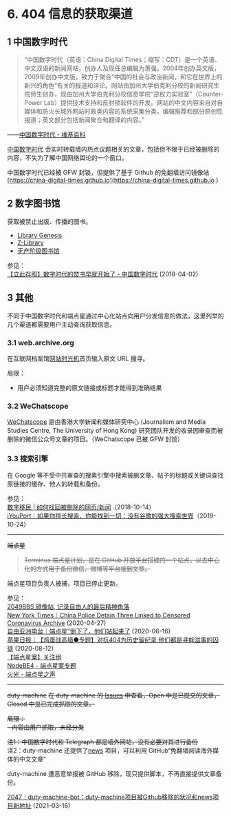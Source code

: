 # 6. 404 信息的获取渠道



## 1 中国数字时代

> “中国数字时代（英语：China Digital Times；缩写：CDT）是一个英语、中文双语的新闻网站，创办人及现任总编辑为萧强，2004年创办英文版，2009年创办中文版，致力于聚合“中国的社会与政治新闻，和它在世界上的新兴的角色”有关的报道和评论。网站由加州大学伯克利分校的新闻研究生院师生创办，现由加州大学伯克利分校信息学院“逆权力实验室”（Counter-Power Lab）提供技术支持和反封锁软件的开发。网站的中文内容来自对自媒体和防火长城外网站时政类内容的系统采集分类，编辑推荐和部分原创性报道；英文部分包括新闻聚合和翻译的内容。”  

——[中国数字时代 - 维基百科](https://zh.wikipedia.org/wiki/中国数字时代) 

[中国数字时代](https://chinadigitaltimes.net/chinese/) 会实时转载墙内热点议题相关的文章，包括但不限于已经被删除的内容，不失为了解中国网络舆论的一个窗口。

中国数字时代已经被 GFW 封锁，但提供了基于 Github 的免翻墙访问镜像站 [https://china-digital-times.github.io](https://china-digital-times.github.io ) 



## 2 数字图书馆

获取被禁止出版、传播的图书。  

- [Library Genesis](https://libgen.rs/)
- [Z-Library](https://b-ok.cc/)
- [无产阶级图书馆](https://library.proletarian.me/)



参见：  
[【立此存照】数字时代的焚书早就开始了 - 中国数字时代](https://chinadigitaltimes.net/chinese/582131.html) (2018-04-02)



## 3 其他
不同于中国数字时代和端点星通过中心化站点向用户分发信息的做法，这里列举的几个渠道都需要用户主动查询获取信息。



### 3.1 web.archive.org

在互联网档案馆[网站时光机](https://web.archive.org/)首页输入原文 URL 搜寻。 

局限：

- 用户必须知道完整的原文链接或标题才能得到准确结果


### 3.2 WeChatscope

[WeChatscope](https://wechatscope.jmsc.hku.hk/) 是由香港大学新闻和媒体研究中心 (Journalism and Media Studies Centre, The University of Hong Kong) 研究团队开发的收录因审查而被删除的微信公众号文章的项目。（WeChatscope 已被 GFW 封锁）


### 3.3 搜索引擎

在 Google 等不受中共审查的搜素引擎中搜索被删文章、帖子的标题或关键词查找原链接的缓存、他人的转载和备份。

参见：  
[数字移民 | 如何找回被删除的网页/新闻](https://digitalimmigrant.org/360)（2018-10-14）  
[iYouPort｜如果你擅长搜索，你能找到一切：没有谷歌的强大搜索世界](https://www.iyouport.org/%e5%a6%82%e6%9e%9c%e4%bd%a0%e6%93%85%e9%95%bf%e6%90%9c%e7%b4%a2%ef%bc%8c%e4%bd%a0%e8%83%bd%e6%89%be%e5%88%b0%e4%b8%80%e5%88%87%ef%bc%9a%e6%b2%a1%e6%9c%89%e8%b0%b7%e6%ad%8c%e7%9a%84%e5%bc%ba%e5%a4%a7/)（2019-10-24）



----

~~端点星~~

> ~~Terminus 端点星计划，是在 GitHub 开放平台搭建的一个站点，以去中心化的方式用于备份微信、微博等平台被删文章。~~

端点星项目负责人被捕，项目已停止更新。

参见：  
[2049BBS 镜像站, 记录自由人的最后精神角落](https://github.com/2049bbs/2049bbs.github.io)   
[New York Times｜China Police Detain Three Linked to Censored Coronavirus Archive](https://www.nytimes.com/reuters/2020/04/27/world/asia/27reuters-health-coronavirus-china-rights.html) (2020-04-27)  
[自由亚洲电台｜端点星”倒下了，他们站起来了](https://www.rfa.org/mandarin/yataibaodao/renquanfazhi/cc-06162020095537.html) (2020-06-16)  
[苹果日报｜【鸡蛋战高墙●专题】对抗404为历史留纪录 他们都是寻衅滋事的囚徒](https://hk.appledaily.com/china/20200812/KGKLOETC26FDC2Z3TWONIQVAMY/) (2020-08-12)  
[【端点星案】关注组](https://terminus2049.xyz)  
[NodeBE4 - 端点星案专题](https://be4.herokuapp.com/category/20/%E7%AB%AF%E7%82%B9%E6%98%9F%E6%A1%88%E4%B8%93%E9%A2%98)  
[火光 - 端点星之声](https://2049post.wordpress.com/category/%e5%88%8a%e7%89%a9%e7%89%88%e5%9d%97/%e7%ab%af%e7%82%b9%e6%98%9f%e4%b9%8b%e5%a3%b0/)

----

~~duty-machine~~
~~在 duty-machine 的 [Issues](https://github.com/duty-machine/duty-machine/issues) 中查看，Open 中是已提交的文章，Closed 中是已完成抓取的文章。~~

~~局限：~~   
~~- 内容由用户抓取，未经分类~~

~~注1：中国数字时代和 Telegraph 都是墙外网站，没有必要对其进行备份~~   
注2：duty-machine 还提供了[news](https://github.com/dutymachine/news) 项目，可以利用 GitHub“免翻墙阅读海外媒体的中文文章”

duty-machine 遭恶意举报被 GitHub 移除，现只提供脚本，不再直接提供文章备份。  

[2047｜duty-machine-bot：duty-machine项目被Github移除的状况和news项目新地址](https://2047.name/t/11592) (2021-03-16)

